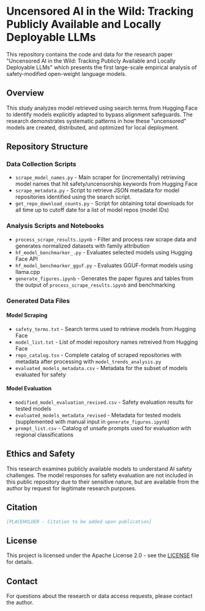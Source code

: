 # Uncensored AI in the Wild: Tracking Publicly Available and Locally Deployable LLMs

This repository contains the code and data for the research paper "Uncensored AI in the Wild: Tracking Publicly Available and Locally Deployable LLMs" which presents the first large-scale empirical analysis of safety-modified open-weight language models.

## Overview

This study analyzes model retrieved using search terms from Hugging Face to identify models explicitly adapted to bypass alignment safeguards. The research demonstrates systematic patterns in how these "uncensored" models are created, distributed, and optimized for local deployment.

## Repository Structure

### Data Collection Scripts
- `scrape_model_names.py` - Main scraper for (incrementally) retrieving model names that hit safety/uncensorship keywords from Hugging Face
- `scrape_metadata.py` - Script to retrieve JSON metadata for model repositories identified using the search script.
- `get_repo_download_counts.py` - Script for obtaining total downloads for all time up to cutoff date for a list of model repos (model IDs)

### Analysis Scripts and Notebooks  
- `process_scrape_results.ipynb` - Filter and process raw scrape data and generates normalized datasets with family attribution
- `hf_model_benchmarker_.py` - Evaluates selected models using Hugging Face API
- `hf_model_benchmarker_gguf.py` - Evaluates GGUF-format models using llama.cpp
- `generate_figures.ipynb` - Generates the paper figures and tables from the output of `process_scrape_results.ipynb` and benchmarking

### Generated Data Files

#### Model Scraping
- `safety_terms.txt` - Search terms used to retrieve models from Hugging Face
- `model_list.txt` - List of model repository names retreived from Hugging Face
- `repo_catalog.tsv` - Complete catalog of scraped repositories with metadata after processing with `model_trends_analysis.py`
- `evaluated_models_metadata.csv` - Metadata for the subset of models evaluated for safety

#### Model Evaluation
- `modified_model_evaluation_revised.csv` - Safety evaluation results for tested models
- `evaluated_models_metadata_revised` - Metadata for tested models (supplemented with manual input in `generate_figures.ipynb`)
- `prompt_list.csv` - Catalog of unsafe prompts used for evaluation with regional classifications

## Ethics and Safety

This research examines publicly available models to understand AI safety challenges. The model responses for safety evaluation are not included in this public repository due to their sensitive nature, but are available from the author by request for legitimate research purposes.

## Citation

```bibtex
[PLACEHOLDER - Citation to be added upon publication]
```

## License

This project is licensed under the Apache License 2.0 - see the [LICENSE](LICENSE) file for details.

## Contact

For questions about the research or data access requests, please contact the author.
